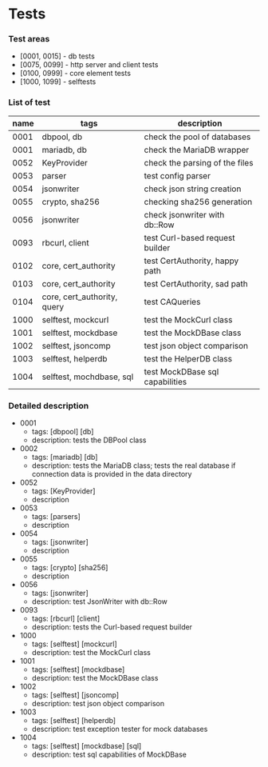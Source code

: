 # Tests

### Test areas

* [0001, 0015] - db tests
* [0075, 0099] - http server and client tests
* [0100, 0999] - core element tests
* [1000, 1099] - selftests

### List of test

| name | tags                        | description                     |
|------|-----------------------------|---------------------------------|
| 0001 | dbpool, db                  | check the pool of databases     |
| 0001 | mariadb, db                 | check the MariaDB wrapper       |
| 0052 | KeyProvider                 | check the parsing of the files  |
| 0053 | parser                      | test config parser              |
| 0054 | jsonwriter                  | check json string creation      |
| 0055 | crypto, sha256              | checking sha256 generation      |
| 0056 | jsonwriter                  | check jsonwriter with db::Row   |
| 0093 | rbcurl, client              | test Curl-based request builder |
| 0102 | core, cert_authority        | test CertAuthority, happy path  |
| 0103 | core, cert_authority        | test CertAuthority, sad path    |
| 0104 | core, cert_authority, query | test CAQueries                  |
| 1000 | selftest, mockcurl          | test the MockCurl class         |
| 1001 | selftest, mockdbase         | test the MockDBase class        |
| 1002 | selftest, jsoncomp          | test json object comparison     |
| 1003 | selftest, helperdb          | test the HelperDB class         |
| 1004 | selftest, mochdbase, sql    | test MockDBase sql capabilities |

### Detailed description

* 0001
  * tags: [dbpool] [db]
  * description: tests the DBPool class
* 0002
  * tags: [mariadb] [db]
  * description: tests the MariaDB class; tests the real database if connection data is provided in the data directory
* 0052
  * tags: [KeyProvider]
  * description
* 0053
  * tags: [parsers]
  * description
* 0054
  * tags: [jsonwriter]
  * description
* 0055
  * tags: [crypto] [sha256]
  * description
* 0056
  * tags: [jsonwriter]
  * description: test JsonWriter with db::Row
* 0093
  * tags: [rbcurl] [client]
  * description: tests the Curl-based request builder
* 1000
  * tags: [selftest] [mockcurl]
  * description: test the MockCurl class
* 1001
  * tags: [selftest] [mockdbase]
  * description: test the MockDBase class
* 1002
  * tags: [selftest] [jsoncomp]
  * description: test json object comparison
* 1003
  * tags: [selftest] [helperdb]
  * description: test exception tester for mock databases
* 1004
  * tags: [selftest] [mockdbase] [sql]
  * description: test sql capabilities of MockDBase
